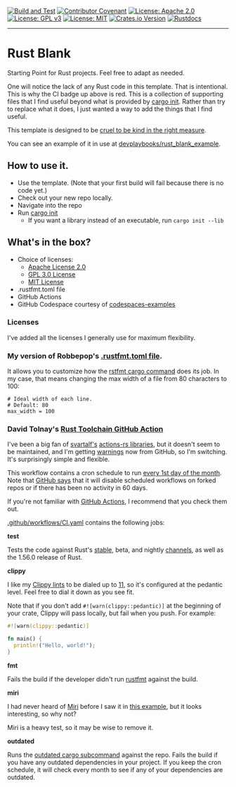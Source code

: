 [![Build and Test](https://github.com/devplaybooks/rs_blank/actions/workflows/CI.yaml/badge.svg)](https://github.com/devplaybooks/rs_blank/actions/workflows/CI.yaml)
[![Contributor Covenant](https://img.shields.io/badge/Contributor%20Covenant-2.1-4baaaa.svg)](CODE_OF_CONDUCT.md)
[![License: Apache 2.0](https://img.shields.io/badge/license-Apache%202.0-blue?style=flat-square)](LICENSE-APACHE)
[![License: GPL v3](https://img.shields.io/badge/License-GPLv3-blue.svg)](https://www.gnu.org/licenses/gpl-3.0.en.html)
[![License: MIT](https://img.shields.io/badge/license-MIT-blue?style=flat-square)](LICENSE-MIT)
[![Crates.io Version](https://img.shields.io/crates/v/rs_blank_example.svg)](https://crates.io/crates/rs_blank_example)
[![Rustdocs](https://docs.rs/rs_blank_example/badge.svg)](https://docs.rs/rs_blank_example/)

---

# Rust Blank

Starting Point for Rust projects. Feel free to adapt as needed.

One will notice the lack of any Rust code in this template. That is intentional.
This is why the CI badge up above is red.
This is a collection of supporting files that I find useful beyond what is
provided by [cargo init](https://doc.rust-lang.org/cargo/commands/cargo-init.html).
Rather than try to replace what it does, I just wanted a way to add the things
that I find useful.

This template is designed to be
[cruel to be kind in the right measure](https://www.youtube.com/watch?v=b0l3QWUXVho).

You can see an example of it in use at [devplaybooks/rust_blank_example](https://github.com/devplaybooks/rust_blank_example).

## How to use it.

* Use the template. (Note that your first build will fail because there is no code yet.)
* Check out your new repo locally.
* Navigate into the repo
* Run [cargo init](https://doc.rust-lang.org/cargo/commands/cargo-init.html)
  * If you want a library instead of an executable, run `cargo init --lib`

## What's in the box?

* Choice of licenses:
  * [Apache License 2.0](https://www.apache.org/licenses/LICENSE-2.0)
  * [GPL 3.0 License](https://www.gnu.org/licenses/gpl-3.0.en.html)
  * [MIT License](https://opensource.org/license/mit/)
* .rustfmt.toml file
* GitHub Actions
* GitHub Codespace courtesy of [codespaces-examples](https://github.com/codespaces-examples/rust)

### Licenses

I've added all the licenses I generally use for maximum flexibility.

### My version of Robbepop's [.rustfmt.toml file](https://gist.github.com/Robbepop/f88d896f859712384039813fab939172).

It allows you to customize how the [rstfmt cargo command](https://github.com/rust-lang/rustfmt)
does its job. In my case, that means changing the max width of a file from 80
characters to 100:

```
# Ideal width of each line.
# Default: 80
max_width = 100
```

### David Tolnay's [Rust Toolchain GitHub Action](https://github.com/dtolnay/rust-toolchain)

I've been a big fan of [svartalf's](https://github.com/svartalf) [actions-rs libraries](https://github.com/actions-rs),
but it doesn't seem to be maintained, and I'm getting [warnings](https://github.blog/changelog/2022-09-22-github-actions-all-actions-will-begin-running-on-node16-instead-of-node12/)
now from GitHub, so I'm switching. It's surprisingly simple and flexible.

This workflow contains a cron schedule to run [every 1st day of the month](https://crontab.guru/#40_1_1_*_*).
Note that [GitHub says](https://docs.github.com/en/actions/managing-workflow-runs/disabling-and-enabling-a-workflow#article-contents)
that it will disable scheduled workflows on forked repos or if there has been no
activity in 60 days.

If you're not familiar with [GitHub Actions](https://github.com/features/actions),
I recommend that you check them out.

[.github/workflows/CI.yaml](/.github/workflows/CI.yaml) contains the following jobs:

**test**

Tests the code against Rust's [stable](https://github.com/rust-lang/rust/blob/master/RELEASES.md),
beta, and nightly [channels](https://rust-lang.github.io/rustup/concepts/channels.html),
as well as the 1.56.0 release of Rust.

**clippy**

I like my [Clippy lints](https://doc.rust-lang.org/clippy/) to be dialed up to [11](https://www.youtube.com/watch?v=F7IZZXQ89Oc),
so it's configured at the pedantic level. Feel free to dial it down as you see fit.

Note that if you don't add `#![warn(clippy::pedantic)]` at the beginning of your
crate, Clippy will pass locally, but fail when you push. For example:

```rust
#![warn(clippy::pedantic)]

fn main() {
  println!("Hello, world!");
}
```

**fmt**

Fails the build if the developer didn't run
[rustfmt](https://github.com/rust-lang/rustfmt) against the build.

**miri**

I had never heard of [Miri](https://github.com/rust-lang/miri) before I saw it
in [this example](https://github.com/dtolnay/thiserror/blob/master/.github/workflows/ci.yml),
but it looks interesting, so why not?

Miri is a heavy test, so it may be wise to remove it.

**outdated**

Runs the [outdated cargo subcommand](https://github.com/kbknapp/cargo-outdated)
against the repo. Fails the build if you have any outdated dependencies in your
project. If you keep the cron schedule, it will check every month to see if any
of your dependencies are outdated. 
